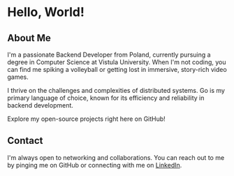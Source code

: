 # Hello, World!

## About Me
I'm a passionate Backend Developer from Poland, currently pursuing a degree in Computer Science at Vistula University. 
When I'm not coding, you can find me spiking a volleyball or getting lost in immersive, story-rich video games.

I thrive on the challenges and complexities of distributed systems.
Go is my primary language of choice, known for its efficiency and reliability in backend development. 

Explore my open-source projects right here on GitHub!

## Contact
I'm always open to networking and collaborations. You can reach out to me by pinging me on GitHub or connecting with me on [LinkedIn](https://www.linkedin.com/in/konstanty-cyran).
